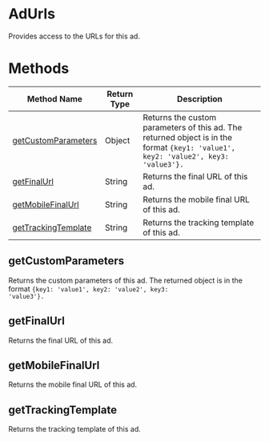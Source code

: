 # AdUrls
Provides access to the URLs for this ad.

# Methods
|Method Name|Return Type|Description|
|-|-|-
[getCustomParameters](#getcustomparameters)|Object|Returns the custom parameters of this ad. The returned object is in the format <code>{key1: 'value1', key2: 'value2', key3: 'value3'}.</code><br />
[getFinalUrl](#getfinalurl)|String|Returns the final URL of this ad.<br />
[getMobileFinalUrl](#getmobilefinalurl)|String|Returns the mobile final URL of this ad.<br />
[getTrackingTemplate](#gettrackingtemplate)|String|Returns the tracking template of this ad.<br />

## <a name="getcustomparameters"></a>getCustomParameters
Returns the custom parameters of this ad. The returned object is in the format <code>{key1: 'value1', key2: 'value2', key3: 'value3'}.</code>


## <a name="getfinalurl"></a>getFinalUrl
Returns the final URL of this ad.


## <a name="getmobilefinalurl"></a>getMobileFinalUrl
Returns the mobile final URL of this ad.


## <a name="gettrackingtemplate"></a>getTrackingTemplate
Returns the tracking template of this ad.


